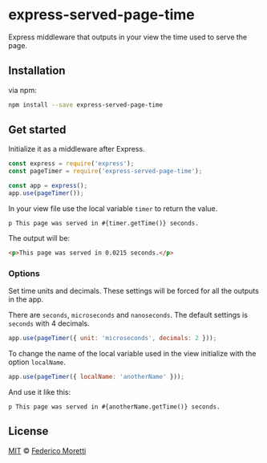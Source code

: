 # express-served-page-time

Express middleware that outputs in your view the time used to serve the page.

## Installation

via npm:
```bash
npm install --save express-served-page-time
```

## Get started

Initialize it as a middleware after Express.

```js
const express = require('express');
const pageTimer = require('express-served-page-time');

const app = express();
app.use(pageTimer());
```

In your view file use the local variable `timer` to return the value.

```pug
p This page was served in #{timer.getTime()} seconds.
```
The output will be:

```html
<p>This page was served in 0.0215 seconds.</p>
```

### Options

Set time units and decimals. These settings will be forced for all the outputs in the app.

There are `seconds`, `microseconds` and `nanoseconds`. The default settings is `seconds` with 4 decimals.

```js
app.use(pageTimer({ unit: 'microseconds', decimals: 2 }));
```

To change the name of the local variable used in the view initialize with the option `localName`.

```js
app.use(pageTimer({ localName: 'anotherName' }));
```
And use it like this:

```pug
p This page was served in #{anotherName.getTime()} seconds.
```


## License

[MIT](LICENSE) © [Federico Moretti](https://fmoretti.com)
